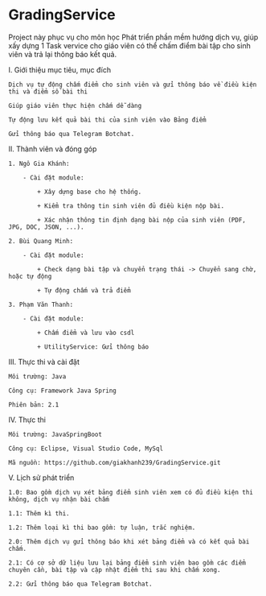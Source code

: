 # GradingService
Project này phục vụ cho môn học Phát triển phần mềm hướng dịch vụ, giúp xấy dựng 1 Task vervice cho giáo viên có thể chấm điểm bài tập cho sinh viên 
và trả lại thông báo kết quả.

I. Giới thiệu mục tiêu, mục đích

	Dịch vụ tự động chấm điểm cho sinh viên và gửi thông báo về điều kiện thi và điểm số bài thi
	
	Giúp giáo viên thực hiện chấm dễ dàng
	
	Tự động lưu kết quả bài thi của sinh viên vào Bảng điểm
	
	Gửi thông báo qua Telegram Botchat.
	
II. Thành viên và đóng góp

	1. Ngô Gia Khánh: 
	
		- Cài đặt module:
		
			+ Xây dựng base cho hệ thống.
			
			+ Kiểm tra thông tin sinh viên đủ điều kiện nộp bài.
			
			+ Xác nhận thông tin định dạng bài nộp của sinh viên (PDF, JPG, DOC, JSON, ...).
			
	2. Bùi Quang Minh:
	
		- Cài đặt module:
		
			+ Check dạng bài tập và chuyển trạng thái -> Chuyển sang chờ, hoặc tự động
			
			+ Tự động chấm và trả điểm
			
	3. Phạm Văn Thanh: 
	
		- Cài đặt module:
		
			+ Chấm điểm và lưu vào csdl
			
			+ UtilityService: Gửi thông báo
	
III. Thực thi và cài đặt

	Môi trường: Java
	
	Công cụ: Framework Java Spring
	
	Phiên bản: 2.1
	
IV. Thực thi

	Môi trường: JavaSpringBoot
	
	Công cụ: Eclipse, Visual Studio Code, MySql

	Mã nguồn: https://github.com/giakhanh239/GradingService.git

V. Lịch sử phát triển

	1.0: Bao gồm dịch vụ xét bảng điểm sinh viên xem có đủ điều kiện thi không, dịch vụ nhận bài chấm
	
	1.1: Thêm kì thi.
	
	1.2: Thêm loại kì thi bao gồm: tự luận, trắc nghiệm.
	
	2.0: Thêm dịch vụ gửi thông báo khi xét bảng điểm và có kết quả bài chấm.
	
	2.1: Có cơ sở dữ liệu lưu lại bảng điểm sinh viên bao gồm các điểm chuyên cần, bài tập và cập nhật điểm thi sau khi chấm xong.
	
	2.2: Gửi thông báo qua Telegram Botchat.
